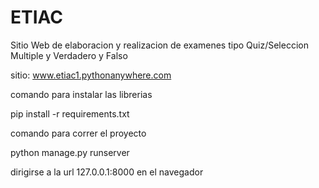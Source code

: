 # ETIAC

Sitio Web de elaboracion y realizacion de examenes tipo Quiz/Seleccion Multiple y Verdadero y Falso

sitio: www.etiac1.pythonanywhere.com

comando para instalar las librerias 

pip install -r requirements.txt

comando para correr el proyecto 

python manage.py runserver


dirigirse a la url 127.0.0.1:8000 en el navegador
